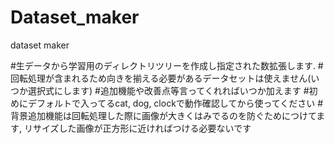 # Dataset_maker
dataset maker

#生データから学習用のディレクトリツリーを作成し指定された数拡張します.
#回転処理が含まれるため向きを揃える必要があるデータセットは使えません(いつか選択式にします)
#追加機能や改善点等言ってくれればいつか加えます
#初めにデフォルトで入ってるcat, dog, clockで動作確認してから使ってください
#背景追加機能は回転処理した際に画像が大きくはみでるのを防ぐためにつけてます, リサイズした画像が正方形に近ければつける必要ないです
